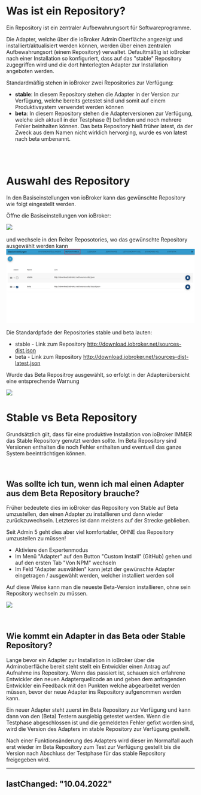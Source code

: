 # Was ist ein Repository?
Ein Repository ist ein zentraler Aufbewahrungsort für Softwareprogramme.

Die Adapter, welche über die ioBroker Admin Oberfläche angezeigt und installiert/aktualisiert werden können, werden über einen zentralen Aufbewahrungsort (einem Repository) verwaltet. Defaultmäßig ist ioBroker nach einer Installation so konfiguriert, dass auf das "stable" Repository zugegriffen wird und die dort hinterlegten Adapter zur Installation angeboten werden. 

Standardmäßig stehen in ioBroker zwei Repositories zur Verfügung:
- **stable**: In diesem Repository stehen die Adapter in der Version zur Verfügung, welche bereits getestet sind und somit auf einem Produktivsystem verwendet werden können 
- **beta**: In diesem Repository stehen die Adapterversionen zur Verfügung, welche sich aktuell in der Testphase (!) befinden und noch mehrere Fehler beinhalten können. Das beta Repository hieß früher latest, da der Zweck aus dem Namen nicht wirklich hervorging, wurde es von latest nach beta umbenannt. 

<br><br>
# Auswahl des Repository
In den Basiseinstellungen von ioBroker kann das gewünschte Repository wie folgt eingestellt werden.

Öffne die Basiseinstellungen von ioBroker:

![](media/Repository_IconBasicSettings.png)


und wechsele in den Reiter Reposotories, wo das gewünschte Repository ausgewählt werden kann
![](media/Repository_BasicsSettingsDefaultPath.png)

Die Standardpfade der Repositories stable und beta lauten:
- stable - Link zum Repository http://download.iobroker.net/sources-dist.json
- beta - Link zum Repository http://download.iobroker.net/sources-dist-latest.json

Wurde das Beta Repositroy ausgewählt, so erfolgt in der Adapterübersicht eine entsprechende Warnung

![](media/Repository_AdapterRepInfo.png)


# Stable vs Beta Repository

Grundsätzlich gilt, dass für eine produktive Installation von ioBroker IMMER das Stable Repository genutzt werden sollte. Im Beta Repository sind Versionen enthalten die noch Fehler enthalten und eventuell das ganze System beeinträchtigen können. 

<br>

## Was sollte ich tun, wenn ich mal einen Adapter aus dem Beta Repository brauche? 
Früher bedeutete dies im ioBroker das Repository von Stable auf Beta umzustellen, den einen Adapter zu installieren und dann wieder zurückzuwechseln. Letzteres ist dann meistens auf der Strecke geblieben. 

Seit Admin 5 geht dies aber viel komfortabler, OHNE das Repository umzustellen zu müssen! 

- Aktiviere den Expertenmodus 
- Im Menü "Adapter" auf den Button "Custom Install" (GitHub) gehen und auf den ersten Tab "Von NPM" wechseln
- Im Feld "Adapter auswählen" kann jetzt der gewünschte Adapter eingetragen / ausgewählt werden, welcher installiert werden soll 

Auf diese Weise kann man die neueste Beta-Version installieren, ohne sein Repository wechseln zu müssen.

![](media/Repository_AdapterInstallNpm.png)


<br>

## Wie kommt ein Adapter in das Beta oder Stable Repository? 
Lange bevor ein Adapter zur Installation in ioBroker über die Adminoberfläche bereit steht stellt ein Entwickler einen Antrag auf Aufnahme ins Repository. Wenn das passiert ist, schauen sich erfahrene Entwickler den neuen Adapterquellcode an und geben dem anfragenden Entwickler ein Feedback mit den Punkten welche abgearbeitet werden müssen, bevor der neue Adapter ins Repository aufgenommen werden kann. 

Ein neuer Adapter steht zuerst im Beta Repository zur Verfügung und kann dann von den (Beta) Testern ausgiebig getestet werden. 
Wenn die Testphase abgeschlossen ist und die gemeldeten Fehler gefixt worden sind, wird die Version des Adapters im stable Repository zur Verfügung gestellt.

Nach einer Funktionsänderung des Adapters wird dieser im Normalfall auch erst wieder im Beta Repository zum Test zur Verfügung gestellt bis die Version nach Abschluss der Testphase für das stable Repository freigegeben wird.


---
lastChanged: "10.04.2022"
---
